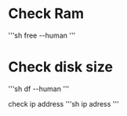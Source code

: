 # Check Ram
'''sh
free --human
'''

# Check disk size
'''sh
df --human
'''

check ip address
'''sh
ip adress
'''